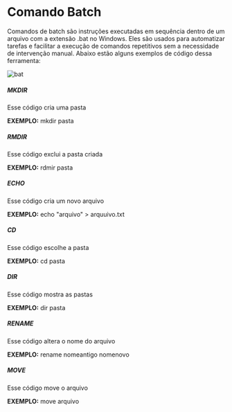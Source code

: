 # Comando Batch
Comandos de batch são instruções executadas em sequência dentro de um arquivo com a extensão .bat no Windows. Eles são usados para automatizar tarefas e facilitar a execução de comandos repetitivos sem a necessidade de intervenção manual. 
Abaixo estão alguns exemplos de código dessa ferramenta:

![bat](https://github.com/user-attachments/assets/7427eb7d-af8f-401b-8bef-d6b754da567d)

##### MKDIR
Esse código cria uma pasta

**EXEMPLO:** mkdir pasta

##### RMDIR
Esse código exclui a pasta criada

**EXEMPLO:** rdmir pasta

##### ECHO
Esse código cria um novo arquivo 

**EXEMPLO:** echo "arquivo" > arquuivo.txt

##### CD 
Esse código escolhe a pasta

**EXEMPLO:** cd pasta

##### DIR
Esse código mostra as pastas 

**EXEMPLO:** dir pasta

##### RENAME
Esse código altera o nome do arquivo 

**EXEMPLO:** rename nomeantigo nomenovo

##### MOVE
Esse código move o arquivo 

**EXEMPLO:** move arquivo

